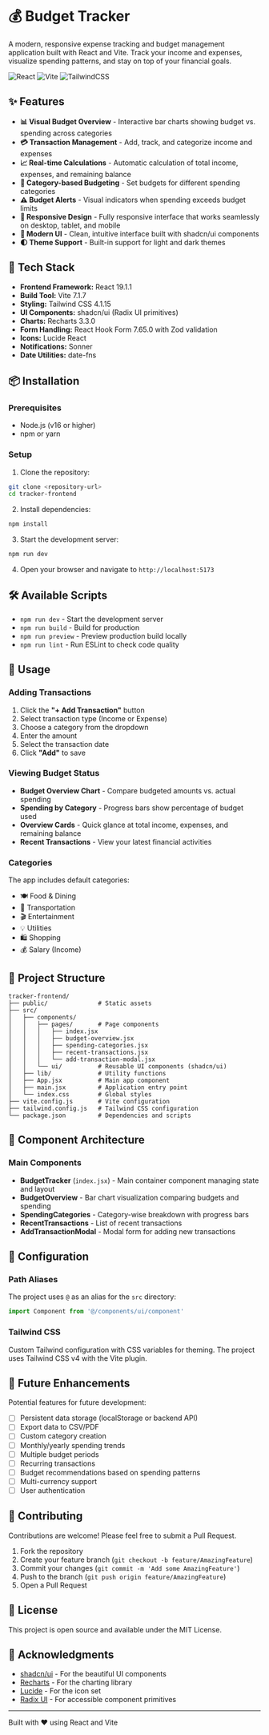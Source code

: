 # 💰 Budget Tracker

A modern, responsive expense tracking and budget management application built with React and Vite. Track your income and expenses, visualize spending patterns, and stay on top of your financial goals.

![React](https://img.shields.io/badge/React-19.1.1-61DAFB?logo=react)
![Vite](https://img.shields.io/badge/Vite-7.1.7-646CFF?logo=vite)
![TailwindCSS](https://img.shields.io/badge/TailwindCSS-4.1.15-38B2AC?logo=tailwind-css)

## ✨ Features

- **📊 Visual Budget Overview** - Interactive bar charts showing budget vs. spending across categories
- **💳 Transaction Management** - Add, track, and categorize income and expenses
- **📈 Real-time Calculations** - Automatic calculation of total income, expenses, and remaining balance
- **🎯 Category-based Budgeting** - Set budgets for different spending categories
- **⚠️ Budget Alerts** - Visual indicators when spending exceeds budget limits
- **📱 Responsive Design** - Fully responsive interface that works seamlessly on desktop, tablet, and mobile
- **🎨 Modern UI** - Clean, intuitive interface built with shadcn/ui components
- **🌓 Theme Support** - Built-in support for light and dark themes

## 🚀 Tech Stack

- **Frontend Framework:** React 19.1.1
- **Build Tool:** Vite 7.1.7
- **Styling:** Tailwind CSS 4.1.15
- **UI Components:** shadcn/ui (Radix UI primitives)
- **Charts:** Recharts 3.3.0
- **Form Handling:** React Hook Form 7.65.0 with Zod validation
- **Icons:** Lucide React
- **Notifications:** Sonner
- **Date Utilities:** date-fns

## 📦 Installation

### Prerequisites

- Node.js (v16 or higher)
- npm or yarn

### Setup

1. Clone the repository:
```bash
git clone <repository-url>
cd tracker-frontend
```

2. Install dependencies:
```bash
npm install
```

3. Start the development server:
```bash
npm run dev
```

4. Open your browser and navigate to `http://localhost:5173`

## 🛠️ Available Scripts

- `npm run dev` - Start the development server
- `npm run build` - Build for production
- `npm run preview` - Preview production build locally
- `npm run lint` - Run ESLint to check code quality

## 📖 Usage

### Adding Transactions

1. Click the **"+ Add Transaction"** button
2. Select transaction type (Income or Expense)
3. Choose a category from the dropdown
4. Enter the amount
5. Select the transaction date
6. Click **"Add"** to save

### Viewing Budget Status

- **Budget Overview Chart** - Compare budgeted amounts vs. actual spending
- **Spending by Category** - Progress bars show percentage of budget used
- **Overview Cards** - Quick glance at total income, expenses, and remaining balance
- **Recent Transactions** - View your latest financial activities

### Categories

The app includes default categories:
- 🍽️ Food & Dining
- 🚗 Transportation
- 🎬 Entertainment
- 💡 Utilities
- 🛍️ Shopping
- 💰 Salary (Income)

## 📁 Project Structure

```
tracker-frontend/
├── public/              # Static assets
├── src/
│   ├── components/
│   │   ├── pages/       # Page components
│   │   │   ├── index.jsx
│   │   │   ├── budget-overview.jsx
│   │   │   ├── spending-categories.jsx
│   │   │   ├── recent-transactions.jsx
│   │   │   └── add-transaction-modal.jsx
│   │   └── ui/          # Reusable UI components (shadcn/ui)
│   ├── lib/             # Utility functions
│   ├── App.jsx          # Main app component
│   ├── main.jsx         # Application entry point
│   └── index.css        # Global styles
├── vite.config.js       # Vite configuration
├── tailwind.config.js   # Tailwind CSS configuration
└── package.json         # Dependencies and scripts
```

## 🎨 Component Architecture

### Main Components

- **BudgetTracker** (`index.jsx`) - Main container component managing state and layout
- **BudgetOverview** - Bar chart visualization comparing budgets and spending
- **SpendingCategories** - Category-wise breakdown with progress bars
- **RecentTransactions** - List of recent transactions
- **AddTransactionModal** - Modal form for adding new transactions

## 🔧 Configuration

### Path Aliases

The project uses `@` as an alias for the `src` directory:

```javascript
import Component from '@/components/ui/component'
```

### Tailwind CSS

Custom Tailwind configuration with CSS variables for theming. The project uses Tailwind CSS v4 with the Vite plugin.

## 🚧 Future Enhancements

Potential features for future development:

- [ ] Persistent data storage (localStorage or backend API)
- [ ] Export data to CSV/PDF
- [ ] Custom category creation
- [ ] Monthly/yearly spending trends
- [ ] Multiple budget periods
- [ ] Recurring transactions
- [ ] Budget recommendations based on spending patterns
- [ ] Multi-currency support
- [ ] User authentication

## 🤝 Contributing

Contributions are welcome! Please feel free to submit a Pull Request.

1. Fork the repository
2. Create your feature branch (`git checkout -b feature/AmazingFeature`)
3. Commit your changes (`git commit -m 'Add some AmazingFeature'`)
4. Push to the branch (`git push origin feature/AmazingFeature`)
5. Open a Pull Request

## 📝 License

This project is open source and available under the MIT License.

## 🙏 Acknowledgments

- [shadcn/ui](https://ui.shadcn.com/) - For the beautiful UI components
- [Recharts](https://recharts.org/) - For the charting library
- [Lucide](https://lucide.dev/) - For the icon set
- [Radix UI](https://www.radix-ui.com/) - For accessible component primitives

---

Built with ❤️ using React and Vite

